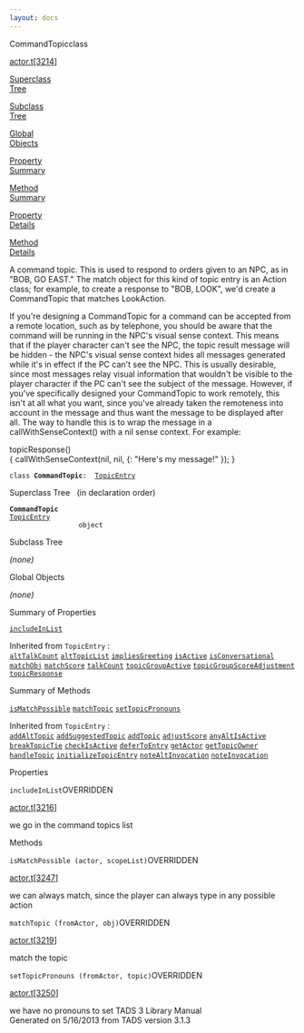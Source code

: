 ```yaml
---
layout: docs
---
```

<span class="title">CommandTopic</span><span class="type">class</span>

[actor.t](../file/actor.t.html)\[[3214](../source/actor.t.html#3214)\]

[Superclass  
Tree](#_SuperClassTree_)

[Subclass  
Tree](#_SubClassTree_)

[Global  
Objects](#_ObjectSummary_)

[Property  
Summary](#_PropSummary_)

[Method  
Summary](#_MethodSummary_)

[Property  
Details](#_Properties_)

[Method  
Details](#_Methods_)



A command topic. This is used to respond to orders given to an NPC, as
in "BOB, GO EAST." The match object for this kind of topic entry is an
Action class; for example, to create a response to "BOB, LOOK", we'd
create a CommandTopic that matches LookAction.

If you're designing a CommandTopic for a command can be accepted from a
remote location, such as by telephone, you should be aware that the
command will be running in the NPC's visual sense context. This means
that if the player character can't see the NPC, the topic result message
will be hidden - the NPC's visual sense context hides all messages
generated while it's in effect if the PC can't see the NPC. This is
usually desirable, since most messages relay visual information that
wouldn't be visible to the player character if the PC can't see the
subject of the message. However, if you've specifically designed your
CommandTopic to work remotely, this isn't at all what you want, since
you've already taken the remoteness into account in the message and thus
want the message to be displayed after all. The way to handle this is to
wrap the message in a callWithSenseContext() with a nil sense context.
For example:

topicResponse()  
{ callWithSenseContext(nil, nil, {: "Here's my message!" }); }

`class `**`CommandTopic`**` :   `[`TopicEntry`](../object/TopicEntry.html)



<span id="_SuperClassTree_"></span>



<span class="hdln">Superclass Tree</span>   (in declaration order)



**`CommandTopic`**  
[`TopicEntry`](../object/TopicEntry.html)  
`                 object`  
<span id="_SubClassTree_"></span>



<span class="hdln">Subclass Tree</span>  



*(none)* <span id="_ObjectSummary_"></span>



<span class="hdln">Global Objects</span>  



*(none)* <span id="_PropSummary_"></span>



<span class="hdln">Summary of Properties</span>  



[`includeInList`](#includeInList)

Inherited from `TopicEntry` :  
[`altTalkCount`](../object/TopicEntry.html#altTalkCount) [`altTopicList`](../object/TopicEntry.html#altTopicList) [`impliesGreeting`](../object/TopicEntry.html#impliesGreeting) [`isActive`](../object/TopicEntry.html#isActive) [`isConversational`](../object/TopicEntry.html#isConversational) [`matchObj`](../object/TopicEntry.html#matchObj) [`matchScore`](../object/TopicEntry.html#matchScore) [`talkCount`](../object/TopicEntry.html#talkCount) [`topicGroupActive`](../object/TopicEntry.html#topicGroupActive) [`topicGroupScoreAdjustment`](../object/TopicEntry.html#topicGroupScoreAdjustment) [`topicResponse`](../object/TopicEntry.html#topicResponse)

<span id="_MethodSummary_"></span>



<span class="hdln">Summary of Methods</span>  



[`isMatchPossible`](#isMatchPossible) [`matchTopic`](#matchTopic) [`setTopicPronouns`](#setTopicPronouns)

Inherited from `TopicEntry` :  
[`addAltTopic`](../object/TopicEntry.html#addAltTopic) [`addSuggestedTopic`](../object/TopicEntry.html#addSuggestedTopic) [`addTopic`](../object/TopicEntry.html#addTopic) [`adjustScore`](../object/TopicEntry.html#adjustScore) [`anyAltIsActive`](../object/TopicEntry.html#anyAltIsActive) [`breakTopicTie`](../object/TopicEntry.html#breakTopicTie) [`checkIsActive`](../object/TopicEntry.html#checkIsActive) [`deferToEntry`](../object/TopicEntry.html#deferToEntry) [`getActor`](../object/TopicEntry.html#getActor) [`getTopicOwner`](../object/TopicEntry.html#getTopicOwner) [`handleTopic`](../object/TopicEntry.html#handleTopic) [`initializeTopicEntry`](../object/TopicEntry.html#initializeTopicEntry) [`noteAltInvocation`](../object/TopicEntry.html#noteAltInvocation) [`noteInvocation`](../object/TopicEntry.html#noteInvocation)

<span id="_Properties_"></span>



<span class="hdln">Properties</span>  



<span id="includeInList"></span>

`includeInList`<span class="rem">OVERRIDDEN</span>

[actor.t](../file/actor.t.html)\[[3216](../source/actor.t.html#3216)\]



we go in the command topics list



<span id="_Methods_"></span>



<span class="hdln">Methods</span>  



<span id="isMatchPossible"></span>

`isMatchPossible (actor, scopeList)`<span class="rem">OVERRIDDEN</span>

[actor.t](../file/actor.t.html)\[[3247](../source/actor.t.html#3247)\]



we can always match, since the player can always type in any possible
action



<span id="matchTopic"></span>

`matchTopic (fromActor, obj)`<span class="rem">OVERRIDDEN</span>

[actor.t](../file/actor.t.html)\[[3219](../source/actor.t.html#3219)\]



match the topic



<span id="setTopicPronouns"></span>

`setTopicPronouns (fromActor, topic)`<span class="rem">OVERRIDDEN</span>

[actor.t](../file/actor.t.html)\[[3250](../source/actor.t.html#3250)\]



we have no pronouns to set
TADS 3 Library Manual  
Generated on 5/16/2013 from TADS version 3.1.3


